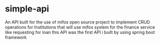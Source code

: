 # simple-api
An API built for the use of mifos open source project to implement CRUD operations for Institutions that will use mifos system for the finance service like requesting for loan 
this API was the first API i built by using spring boot framework
